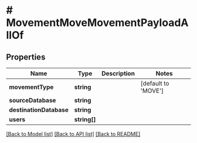 # # MovementMoveMovementPayloadAllOf

## Properties

Name | Type | Description | Notes
------------ | ------------- | ------------- | -------------
**movementType** | **string** |  | [default to 'MOVE']
**sourceDatabase** | **string** |  | 
**destinationDatabase** | **string** |  | 
**users** | **string[]** |  | 

[[Back to Model list]](../../README.md#documentation-for-models) [[Back to API list]](../../README.md#documentation-for-api-endpoints) [[Back to README]](../../README.md)


